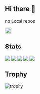 ## Hi there 👋
no Local repos

<p align="left">
  <a href="https://github.com/sazankaa">
    <img height="20" src="https://img.shields.io/github/followers/sazankaa?label=follow&logo=github&style=flat" />
  </a>
</p>

## Stats
![](http://github-profile-summary-cards.vercel.app/api/cards/profile-details?username=sazankaa&theme=gruvbox)
![](http://github-profile-summary-cards.vercel.app/api/cards/repos-per-language?username=sazankaa&theme=gruvbox)
![](http://github-profile-summary-cards.vercel.app/api/cards/most-commit-language?username=sazankaa&theme=gruvbox)
![](http://github-profile-summary-cards.vercel.app/api/cards/stats?username=sazankaa&theme=gruvbox)
![](http://github-profile-summary-cards.vercel.app/api/cards/productive-time?username=sazankaa&theme=gruvbox&utcOffset=9)

## Trophy
![trophy](https://github-profile-trophy.vercel.app/?username=sazankaa&theme=gruvbox)
